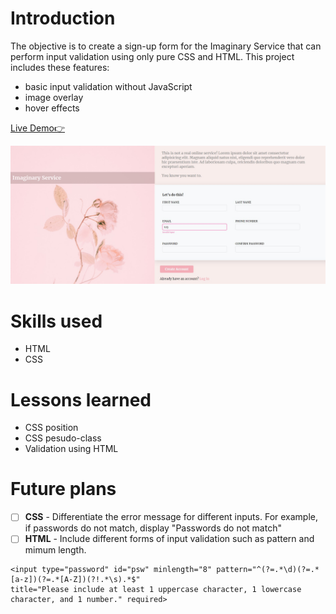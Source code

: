# Introduction
The objective is to create a sign-up form for the Imaginary Service that can perform input validation using only pure CSS and HTML. 
This project includes these features:
* basic input validation without JavaScript
* image overlay
* hover effects

[Live Demo👉](https://bravoosonja.github.io/sign-up-form/)

![demo](demo.jpg)
# Skills used
- HTML
- CSS
# Lessons learned
* CSS position
* CSS pesudo-class 
* Validation using HTML
# Future plans
- [ ] **CSS** - Differentiate the error message for different inputs. For example, if passwords do not match, display "Passwords do not match"
- [ ] **HTML** - Include different forms of input validation such as pattern and mimum length.
```
<input type="password" id="psw" minlength="8" pattern="^(?=.*\d)(?=.*[a-z])(?=.*[A-Z])(?!.*\s).*$" 
title="Please include at least 1 uppercase character, 1 lowercase character, and 1 number." required>
```
 
      
